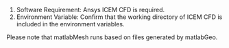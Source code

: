 1.	Software Requirement:
    Ansys ICEM CFD is required.
2.	Environment Variable:
    Confirm that the working directory of ICEM CFD is included in the environment variables.

Please note that matlabMesh runs based on files generated by matlabGeo.
